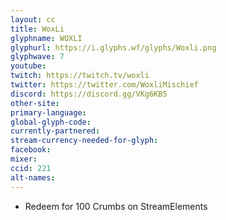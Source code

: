 ```yaml
---
layout: cc
title: WoxLi
glyphname: WOXLI
glyphurl: https://i.glyphs.wf/glyphs/Woxli.png
glyphwave: 7
youtube: 
twitch: https://twitch.tv/woxli
twitter: https://twitter.com/WoxliMischief
discord: https://discord.gg/VKg6KB5
other-site: 
primary-language: 
global-glyph-code: 
currently-partnered: 
stream-currency-needed-for-glyph: 
facebook: 
mixer: 
ccid: 221
alt-names: 
---
```

* Redeem for 100 Crumbs on StreamElements
